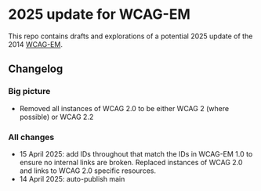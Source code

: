 # 2025 update for WCAG-EM

This repo contains drafts and explorations of a potential 2025 update of the 2014 [WCAG-EM](https://www.w3.org/TR/WCAG-EM/).

## Changelog

### Big picture

- Removed all instances of WCAG 2.0 to be either WCAG 2 (where possible) or WCAG 2.2

### All changes

- 15 April 2025: add IDs throughout that match the IDs in WCAG-EM 1.0 to ensure no internal links are broken. Replaced instances of WCAG 2.0 and links to WCAG 2.0 specific resources.
- 14 April 2025: auto-publish main
